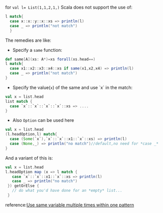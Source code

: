 for `val l= List(1,1,2,1,)` Scala does not support the use of:  

```scala
l match{
  case x::x::y::x::xs => println(l)
  case _ => println("not match")
  }
```
The remedies are like:  

- Specify a `same` function:

```scala
def same[A](xs: A*)=xs forall(xs.head==)
l match{
  case x1::x2::x3::x4::xs if same(x1,x2,x4) => println(l)
  case _ => println("not match")
}
```
- Specify the value(`x`) of the same and use \`x\` in the match:

```scala
val x = list.head 
list match {
  case `x`::`x`::`x`::`x`::xs => ....
}
```
- Also `Option` can be used here

```scala
val x = list.head
(l.headOption,l) match{
  case (Some(`x`),`x`::`x`::x1::`x`::xs) => println(l)
  case (None,_) => println("no match")//default,no need for *case _*
}
```
And a variant of this is:

```scala
val x = list.head
l.headOption map (x => l match { 
   case `x`::`x`::x1::`x`::xs => println(l)
   case _ => println("no match")
 }) getOrElse {
   // do what you'd have done for an *empty* list...
 }
```
reference:[Use same variable multiple times within one pattern](http://stackoverflow.com/questions/13963507/use-same-variable-multiple-times-within-one-pattern)
